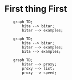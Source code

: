 # First thing First

```mermaid
    graph TD;
        bita --> bitar;
        bitar --> examples;
```

```mermaid
    graph TD;
        bita --> bitar;
        bitar --> examples;
        bita --> examples;
```

```mermaid
    graph TD;
        bitar --> proxy;
        proxy --> list;
        proxy --> speed;
```